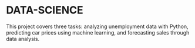 # DATA-SCIENCE
This project covers three tasks: analyzing unemployment data with Python, predicting car prices using machine learning, and forecasting sales through data analysis.

